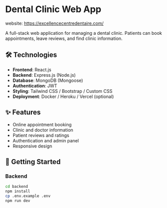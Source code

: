 # Dental Clinic Web App

website: https://excellencecentredentaire.com/

A full-stack web application for managing a dental clinic. Patients can book appointments, leave reviews, and find clinic information.

## 🛠️ Technologies
- **Frontend**: React.js
- **Backend**: Express.js (Node.js)
- **Database**: MongoDB (Mongoose)
- **Authentication**: JWT
- **Styling**: Tailwind CSS / Bootstrap / Custom CSS
- **Deployment**: Docker / Heroku / Vercel (optional)

## ✨ Features
- Online appointment booking
- Clinic and doctor information
- Patient reviews and ratings
- Authentication and admin panel
- Responsive design

## 🚀 Getting Started

### Backend
```bash
cd backend
npm install
cp .env.example .env
npm run dev
